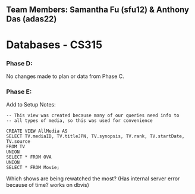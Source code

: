 ## Team Members: Samantha Fu (sfu12) & Anthony Das (adas22)
# Databases - CS315

### Phase D:
No changes made to plan or data from Phase C.

### Phase E:
Add to Setup Notes:
```
-- This view was created because many of our queries need info to
-- all types of media, so this was used for convenience

CREATE VIEW AllMedia AS
SELECT TV.mediaID, TV.titleJPN, TV.synopsis, TV.rank, TV.startDate, TV.source 
FROM TV
UNION
SELECT * FROM OVA
UNION 
SELECT * FROM Movie;

```

Which shows are being rewatched the most? (Has internal server error because of time? works on dbvis)